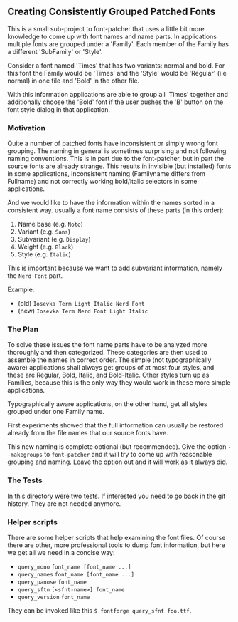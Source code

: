 ## Creating Consistently Grouped Patched Fonts

This is a small sub-project to font-patcher that uses a little bit more knowledge
to come up with font names and name parts. In applications multiple fonts are grouped
under a 'Family'. Each member of the Family has a different 'SubFamily' or 'Style'.

Consider a font named 'Times' that has two variants: normal and bold. For this font the
Family would be 'Times' and the 'Style' would be 'Regular' (i.e normal) in one file and
'Bold' in the other file.

With this information applications are able to group all 'Times' together and additionally choose the
'Bold' font if the user pushes the 'B' button on the font style dialog in that application.

### Motivation

Quite a number of patched fonts have inconsistent or simply wrong font grouping. The naming in
general is sometimes surprising and not following naming conventions. This is in part due to
the font-patcher, but in part the source fonts are already strange.
This results in invisible (but installed) fonts in some applications, inconsistent naming
(Familyname differs from Fullname) and not correctly working bold/italic selectors in some applications.

And we would like to have the information within the names sorted in a consistent way.
usually a font name consists of these parts (in this order):

1. Name base (e.g. `Noto`)
2. Variant (e.g. `Sans`)
3. Subvariant (e.g. `Display`)
4. Weight (e.g. `Black`)
5. Style (e.g. `Italic`)

This is important because we want to add subvariant information, namely the `Nerd Font` part.

Example:

* (old) `Iosevka Term Light Italic Nerd Font`
* (new) `Iosevka Term Nerd Font Light Italic`

### The Plan

To solve these issues the font name parts have to be analyzed more thoroughly and then categorized.
These categories are then used to assemble the names in correct order. The simple (not
typographically aware) applications shall always get groups of at most four styles, and these
are Regular, Bold, Italic, and Bold-Italic. Other styles turn up as Families, because this is the
only way they would work in these more simple applications.

Typographically aware applications, on the other hand, get all styles grouped under one Family name.

First experiments showed that the full information can usually be restored already from the file
names that our source fonts have.

This new naming is complete optional (but recommended). Give the option `--makegroups` to `font-patcher`
and it will try to come up with reasonable grouping and naming. Leave the option out and it will
work as it always did.

### The Tests

In this directory were two tests. If interested you need to go back in the git history.
They are not needed anymore.

### Helper scripts

There are some helper scripts that help examining the font files. Of course there are other,
more professional tools to dump font information, but here we get all we need in a concise
way:
* `query_mono` `font_name [font_name ...]`
* `query_names` `font_name [font_name ...]`
* `query_panose` `font_name`
* `query_sftn` `[<sfnt-name>] font_name`
* `query_version` `font_name`

They can be invoked like this `$ fontforge query_sfnt foo.ttf`.
